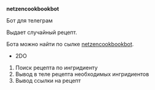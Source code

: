 **netzencookbookbot**

Бот для телеграм

Выдает случайный рецепт.

Бота можно найти по сылке [netzencookbookbot](https://t.me/netzencookbookbot).

* 2DO

1. Поиск рецепта по ингридиенту
2. Вывод в теле рецепта необходимых ингридиентов
3. Вывод ссылки на рецепт